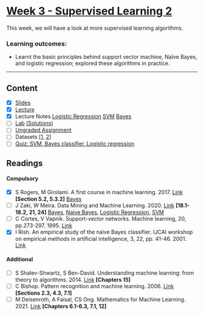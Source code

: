 # [Week 3 - Supervised Learning 2]()
This week, we will have a look at more supervised learning algorithms. 

### Learning outcomes:
- Learnt the basic principles behind support vector machine, Naïve Bayes, and logistic regression; 
explored these algorithms in practice.

---

## Content
- [x] [Slides](https://canvas.sussex.ac.uk/courses/31315/files/5575143?wrap=1)
- [x] [Lecture](https://sussex.cloud.panopto.eu/Panopto/Pages/Viewer.aspx?id=a80b784a-d17f-466c-be98-b28000f7e3a5)
- [x] Lecture Notes [Logistic Regression](https://github.com/LukeBirkett/study-planner/blob/main/934G5_Machine_Learning/week_3/ML_Logistic_Regression.pdf) [SVM](https://github.com/LukeBirkett/study-planner/blob/main/934G5_Machine_Learning/week_3/ML_SVM.pdf) [Bayes](https://github.com/LukeBirkett/study-planner/blob/main/934G5_Machine_Learning/week_3/ML_Naive_Bayes.pdf) 
- [ ] [Lab](https://github.com/LukeBirkett/study-planner/blob/main/934G5_Machine_Learning/week_3/Week%203.ipynb) [(Solutions)](https://github.com/LukeBirkett/study-planner/blob/main/934G5_Machine_Learning/week_3/Week%203_with%20solutions.ipynb)
- [ ] [Ungraded Assignment](https://github.com/LukeBirkett/study-planner/blob/main/934G5_Machine_Learning/week_3/Week%203_assignments.ipynb)
- [ ] Datasets [[1](https://github.com/LukeBirkett/study-planner/blob/main/934G5_Machine_Learning/week_3/curated_data_1month_2010-2022_nonans.csv), [2](https://github.com/LukeBirkett/study-planner/blob/main/934G5_Machine_Learning/week_3/Metadata_VARIABLES.xlsx)]
- [ ] [Quiz: SVM, Bayes classifier, Logistic regression](https://canvas.sussex.ac.uk/courses/31315/quizzes/50387)
 
## Readings
#### Compulsory
- [x] S Rogers, M Girolami. A first course in machine learning. 2017. [Link](https://readinglists.sussex.ac.uk/leganto/nui/citation/20811019840002461?institute=44SUS_INST&auth=SAML) **[Section 5.2, 5.3.2]** [Bayes](https://github.com/LukeBirkett/study-planner/blob/main/934G5_Machine_Learning/week_3/ML_Rodgers_BayesClass.pdf)
- [ ] J Zaki, W Meira. Data Mining and Machine Learning. 2020. [Link](https://readinglists.sussex.ac.uk/leganto/nui/citation/22133526900002461?institute=44SUS_INST&auth=SAML) **[18.1-18.2, 21, 24]** [Bayes](https://github.com/LukeBirkett/study-planner/blob/main/934G5_Machine_Learning/week_3/ML_Zaki_Bayes_Classifer.pdf), [Naive Bayes](https://github.com/LukeBirkett/study-planner/blob/main/934G5_Machine_Learning/week_3/ML_Zaki_Naive_Bayes.pdf), [Logistic Regression](), [SVM]()
- [ ] C Cortes, V Vapnik. Support-vector networks. Machine learning, 20, pp.273-297. 1995. [Link](https://readinglists.sussex.ac.uk/leganto/nui/citation/20811019930002461?institute=44SUS_INST&auth=SAML)
- [x] I Rish. An empirical study of the naive Bayes classifier. IJCAI workshop on empirical methods in artificial intelligence, 3, 22, pp. 41-46. 2001. [Link](https://readinglists.sussex.ac.uk/leganto/nui/citation/22198469060002461?institute=44SUS_INST&auth=SAML)

#### Additional
- [ ] S Shalev-Shwartz, S Ben-David. Understanding machine learning: from theory to algorithms. 2014. [Link](https://readinglists.sussex.ac.uk/leganto/nui/citation/20811019830002461?institute=44SUS_INST&auth=SAML) **[Chapters 15]**
- [ ] C Bishop. Pattern recognition and machine learning. 2006. [Link](https://readinglists.sussex.ac.uk/leganto/nui/citation/20811019850002461?institute=44SUS_INST&auth=SAML) **[Sections 2.3, 4.3, 7.1]**
- [ ] M Deisenroth, A Faisal, CS Ong. Mathematics for Machine Learning. 2021. [Link](https://readinglists.sussex.ac.uk/leganto/nui/citation/20811019860002461?institute=44SUS_INST&auth=SAML) **[Chapters 6.1-6.3, 7.1, 12]**
